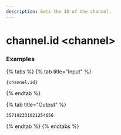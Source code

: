 ```yaml
---
description: Gets the ID of the channel.
---
```


# channel.id &lt;channel>

### Examples

{% tabs %}
{% tab title="Input" %}

```text
{channel.id}
```

{% endtab %}

{% tab title="Output" %}

```text
357192331021254656
```

{% endtab %}
{% endtabs %}
